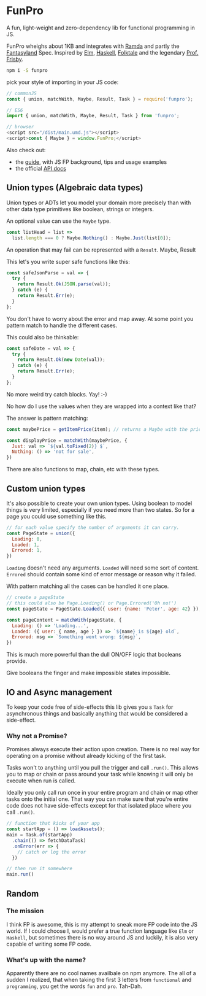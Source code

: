 # FunPro

A fun, light-weight and zero-dependency lib for functional programming in JS.

FunPro wheighs about 1KB and integrates with [Ramda](http://ramdajs.com/)
and partly the [Fantasyland](https://github.com/fantasyland/fantasy-land) Spec.
Inspired by [Elm](http://elm-lang.org/), [Haskell](https://www.haskell.org/),
[Folktale](http://folktale.origamitower.com/) and the legendary
[Prof. Frisby](https://drboolean.gitbooks.io/mostly-adequate-guide/).

```sh
npm i -S funpro
```
pick your style of importing in your JS code:
```js
// commonJS
const { union, matchWith, Maybe, Result, Task } = require('funpro');

// ES6
import { union, matchWith, Maybe, Result, Task } from 'funpro';

// browser
<script src="/dist/main.umd.js"></script>
<script>const { Maybe } = window.FunPro;</script>
```

Also check out:

- the [guide](https://christophp.gitbooks.io/funpro/), with JS FP background, tips and usage examples
- the official [API docs](https://christophp.gitbooks.io/funpro/content/ch5.html)


## Union types (Algebraic data types)

Union types or ADTs let you model your domain more precisely than with
other data type primitives like boolean, strings or integers.

An optional value can use the `Maybe` type.
```js
const listHead = list =>
  list.length === 0 ? Maybe.Nothing() : Maybe.Just(list[0]);
```

An operation that may fail can be represented with a `Result`.
Maybe, Result

This let's you write super safe functions like this:
```js
const safeJsonParse = val => {
  try {
    return Result.Ok(JSON.parse(val));
  } catch (e) {
    return Result.Err(e);
  }
};
```

You don't have to worry about the error and map away.
At some point you pattern match to handle the different cases.

This could also be thinkable:
```js
const safeDate = val => {
  try {
    return Result.Ok(new Date(val));
  } catch (e) {
    return Result.Err(e);
  }
};
```
No more weird try catch blocks. Yay! :-)

No how do I use the values when they are wrapped into a context like that?

The answer is pattern matching:

```js
const maybePrice = getItemPrice(item); // returns a Maybe with the price or Nothing

const displayPrice = matchWith(maybePrice, {
  Just: val => `${val.toFixed(2)} $`,
  Nothing: () => 'not for sale',
})
```

There are also functions to map, chain, etc with these types.

## Custom union types

It's also possible to create your own union types. Using boolean to model things
is very limited, especially if you need more than two states. So for a page
you could use something like this.

```js
// for each value specify the number of arguments it can carry.
const PageState = union({
  Loading: 0,
  Loaded: 1,
  Errored: 1,
})
```

`Loading` doesn't need any arguments. `Loaded` will need some sort of content.
`Errored` should contain some kind of error message or reason why it failed.

With pattern matching all the cases can be handled it one place.

```js
// create a pageState
// this could also be Page.Loading() or Page.Errored('Oh no!')
const pageState = PageState.Loaded({ user: {name: 'Peter', age: 42} });

const pageContent = matchWith(pageState, {
  Loading: () => 'Loading...',
  Loaded: ({ user: { name, age } }) => `${name} is ${age} old`,
  Errored: msg => `Something went wrong: ${msg}`,
})
```

This is much more powerful than the dull ON/OFF logic that booleans provide.

Give booleans the finger and make impossible states impossible.

## IO and Async management

To keep your code free of side-effects this lib gives you s `Task` for asynchronous
things and basically anything that would be considered a side-effect.

### Why not a Promise?

Promises always execute their action upon creation. There is no real way for
operating on a promise without already kicking of the first task.

Tasks won't to anything until you pull the trigger and call `.run()`.
This allows you to map or chain or pass around your task while knowing it will
only be execute when run is called.

Ideally you only call run once in your entire program and chain or map other
tasks onto the initial one. That way you can make sure that you're entire code
does not have side-effects except for that isolated place where you call `.run()`.

```js
// function that kicks of your app
const startApp = () => loadAssets();
main = Task.of(startApp)
  .chain(() => fetchDataTask)
  .onError(err => {
    // catch or log the error
  })

// then run it somewhere
main.run()
```

## Random
### The mission

I think FP is awesome, this is my attempt to sneak more FP code into the JS world.
If I could choose I, would prefer a true function language like `Elm` or `Haskell`,
but sometimes there is no way around JS and luckily, it is also very capable of
writing some FP code.

### What's up with the name?

Apparently there are no cool names availbale on npm anymore. The all of a sudden
I realized, that when taking the first 3 letters from  `functional` and `programming`,
you get the words `fun` and `pro`. Tah-Dah.

